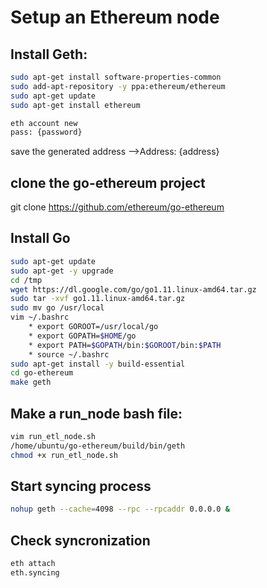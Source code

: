 # Setup an Ethereum node

## Install Geth:

```bash
sudo apt-get install software-properties-common
sudo add-apt-repository -y ppa:ethereum/ethereum
sudo apt-get update
sudo apt-get install ethereum

eth account new
pass: {password}

```

save the generated address
-->Address: {address}

## clone the go-ethereum project

git clone https://github.com/ethereum/go-ethereum

## Install Go

```bash
sudo apt-get update
sudo apt-get -y upgrade
cd /tmp
wget https://dl.google.com/go/go1.11.linux-amd64.tar.gz
sudo tar -xvf go1.11.linux-amd64.tar.gz
sudo mv go /usr/local
vim ~/.bashrc
	* export GOROOT=/usr/local/go
	* export GOPATH=$HOME/go
	* export PATH=$GOPATH/bin:$GOROOT/bin:$PATH
	* source ~/.bashrc
sudo apt-get install -y build-essential
cd go-ethereum
make geth
```

## Make a run_node bash file:

```bash
vim run_etl_node.sh
/home/ubuntu/go-ethereum/build/bin/geth
chmod +x run_etl_node.sh
```

## Start syncing process 

```bash
nohup geth --cache=4098 --rpc --rpcaddr 0.0.0.0 &
```

## Check syncronization

```bash
eth attach
eth.syncing
```

